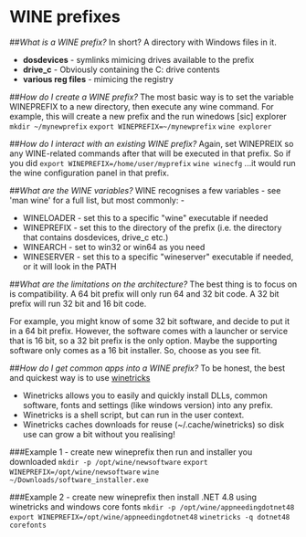 # WINE prefixes
##*What is a WINE prefix?*
In short? A directory with Windows files in it.
- **dosdevices** - symlinks mimicing drives available to the prefix
- **drive_c** - Obviously containing the C: drive contents
- **various reg files** - mimicing the registry

##*How do I create a WINE prefix?*
The most basic way is to set the variable WINEPREFIX to a new directory, then execute any wine command.
For example, this will create a new prefix and the run winedows [sic] explorer
```mkdir ~/mynewprefix```
```export WINEPREFIX=~/mynewprefix```
```wine explorer```

##*How do I interact with an existing WINE prefix?*
Again, set WINEPREIX so any WINE-related commands after that will be executed in that prefix.
So if you did
```export WINEPREFIX=/home/user/myprefix```
```wine winecfg```
...it would run the wine configuration panel in that prefix.

##*What are the WINE variables?*
WINE recognises a few variables - see 'man wine' for a full list, but most commonly: -
- WINELOADER - set this to a specific "wine" executable if needed
- WINEPREFIX - set this to the directory of the prefix (i.e. the directory that contains dosdevices, drive_c etc.)
- WINEARCH - set to win32 or win64 as you need
- WINESERVER - set this to a specific "wineserver" executable if needed, or it will look in the PATH

##*What are the limitations on the architecture?*
The best thing is to focus on is compatibility.
A 64 bit prefix will only run 64 and 32 bit code. A 32 bit prefix will run 32 bit and 16 bit code.

For example, you might know of some 32 bit software, and decide to put it in a 64 bit prefix. However, the software comes with a launcher or service that is 16 bit, so a 32 bit prefix is the only option.
Maybe the supporting software only comes as a 16 bit installer. So, choose as you see fit.


##*How do I get common apps into a WINE prefix?*
To be honest, the best and quickest way is to use [winetricks](https://github.com/Winetricks/winetricks)
- Winetricks allows you to easily and quickly install DLLs, common software, fonts and settings (like windows version) into any prefix.
- Winetricks is a shell script, but can run in the user context.
- Winetricks caches downloads for reuse (~/.cache/winetricks) so disk use can grow a bit without you realising!

###Example 1 - create new wineprefix then run and installer you downloaded
```mkdir -p /opt/wine/newsoftware```
```export WINEPREFIX=/opt/wine/newsoftware```
```wine ~/Downloads/software_installer.exe```

###Example 2 - create new wineprefix then install .NET 4.8 using winetricks and windows core fonts
```mkdir -p /opt/wine/appneedingdotnet48```
```export WINEPREFIX=/opt/wine/appneedingdotnet48```
```winetricks -q dotnet48 corefonts```
